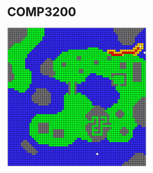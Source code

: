 # COMP3200
![Alt Text](https://github.com/kelssslan/COMP3200/blob/aeaba82052874f8d7f136270b88d5fa8f6ca3570/%20StudentA.gif)


